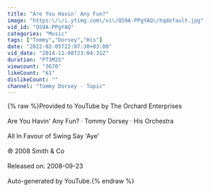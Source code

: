 ```yaml
---
title: "Are You Havin' Any Fun?"
image: "https:\/\/i.ytimg.com\/vi\/QS9A-PPgYAQ\/hqdefault.jpg"
vid_id: "QS9A-PPgYAQ"
categories: "Music"
tags: ["Tommy","Dorsey","His"]
date: "2022-02-05T22:07:30+03:00"
vid_date: "2014-11-08T23:04:31Z"
duration: "PT3M2S"
viewcount: "3670"
likeCount: "61"
dislikeCount: ""
channel: "Tommy Dorsey - Topic"
---
```

{% raw %}Provided to YouTube by The Orchard Enterprises<br /><br />Are You Havin' Any Fun? · Tommy Dorsey · His Orchestra<br /><br />All In Favour of Swing Say 'Aye'<br /><br />℗ 2008 Smith &amp; Co<br /><br />Released on: 2008-09-23<br /><br />Auto-generated by YouTube.{% endraw %}

